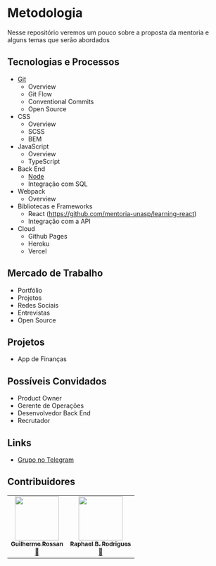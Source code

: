 # Metodologia
Nesse repositório veremos um pouco sobre a proposta da mentoria e alguns temas que serão abordados

## Tecnologias e Processos
* [Git](https://github.com/mentoria-unasp/learning-git)  
  * Overview
  * Git Flow 
  * Conventional Commits
  * Open Source
* CSS
  * Overview
  * SCSS
  * BEM
* JavaScript
  * Overview
  * TypeScript
* Back End
  * [Node](https://github.com/mentoria-unasp/learning-node)
  * Integração com SQL
* Webpack
  * Overview
* Bibliotecas e Frameworks
  * React (https://github.com/mentoria-unasp/learning-react)
  * Integração com a API
* Cloud
  * Github Pages
  * Heroku
  * Vercel

## Mercado de Trabalho
* Portfólio
* Projetos
* Redes Sociais
* Entrevistas
* Open Source

## Projetos
* App de Finanças

## Possíveis Convidados
* Product Owner
* Gerente de Operações
* Desenvolvedor Back End
* Recrutador

## Links
* [Grupo no Telegram](https://t.me/+wKdJguaDcmI4YzFh)
 
## Contribuidores

<table>
  <tr>
    <td align="center"><a href="https://github.com/RossanGR"><img src="https://avatars.githubusercontent.com/u/89818378?v=4" width="100px;" alt=""/><br /><sub><b>Guilherme Rossan</b></sub></a><br /><a href="https://github.com/RossanGR">📖</a></td>
    <td align="center"><a href="https://github.com/RaphaelBRodrigues"><img src="https://avatars.githubusercontent.com/u/42044496?v=4" width="100px;" alt=""/><br /><sub><b>Raphael B. Rodrigues</b></sub></a><br /><a href="https://github.com/RaphaelBRodrigues">📖</a></td>
  </tr>
</table>

